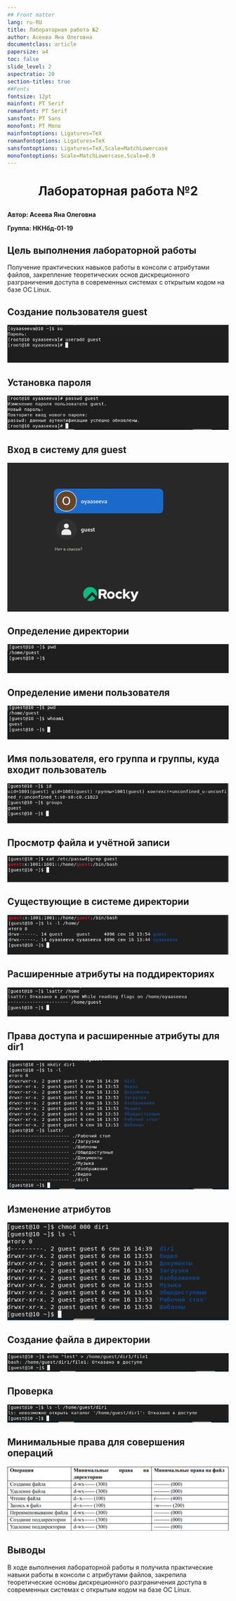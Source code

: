 ```yaml
---
## Front matter
lang: ru-RU
title: Лабораторная работа №2
author: Асеева Яна Олеговна
documentclass: article
papersize: a4
toc: false
slide_level: 2
aspectratio: 20
section-titles: true
##Fonts
fontsize: 12pt
mainfont: PT Serif
romanfont: PT Serif
sansfont: PT Sans
monofont: PT Mono
mainfontoptions: Ligatures=TeX
romanfontoptions: Ligatures=TeX
sansfontoptions: Ligatures=TeX,Scale=MatchLowercase
monofontoptions: Scale=MatchLowercase,Scale=0.9
---
```








# <p style="text-align: center;">Лабораторная работа №2</p>



**Автор: Асеева Яна Олеговна**

**Группа: НКНбд-01-19**

<div style="page-break-after: always;">

## Цель выполнения лабораторной работы

Получение практических навыков работы в консоли с атрибутами файлов, закрепление теоретических основ дискреционного разграничения доступа в современных системах с открытым кодом на базе ОС Linux. 
</div>

<div style="page-break-after: always;">

## Создание пользователя guest

![рис.1](img/Снимок.PNG)

</div>

<div style="page-break-after: always;">

## Установка пароля

![рис.2](img/Снимок2.PNG)

</div>

<div style="page-break-after: always;">

## Вход в систему для guest

![рис.3](img/Снимок3.PNG)

</div>

<div style="page-break-after: always;">

## Определение директории

![рис.4](img/Снимок4.PNG)

</div>

<div style="page-break-after: always;">

## Определение имени пользователя

![рис.5](img/Снимок5.PNG)

</div>

<div style="page-break-after: always;">

## Имя пользователя, его группа и группы, куда входит пользователь

![рис.6](img/Снимок6.PNG)

</div>

<div style="page-break-after: always;">

## Просмотр файла и учётной записи

![рис.7](img/Снимок7.PNG)

</div>

<div style="page-break-after: always;">

## Существующие в системе директории

![рис.8](img/Снимок8.PNG)

</div>

<div style="page-break-after: always;">

## Расширенные атрибуты на поддиректориях

![рис.9](img/Снимок9.PNG)

</div>

<div style="page-break-after: always;">

## Права доступа и расширенные атрибуты для dir1

![рис.10](img/Снимок10.PNG)

</div>

<div style="page-break-after: always;">

## Изменение атрибутов

![рис.11](img/Снимок11.PNG)

</div>

<div style="page-break-after: always;">

## Создание файла в директории

![рис.12](img/Снимок12.PNG)

</div>

<div style="page-break-after: always;">

## Проверка

![рис.13](img/Снимок13.PNG)

</div>

<div style="page-break-after: always;">

## Минимальные права для совершения операций 

![рис.15](img/Снимок15.png)

</div>

<div style="page-break-after: always;">

## Выводы

В ходе выполнения лабораторной работы я получила практические навыки работы в консоли с атрибутами файлов, закрепила теоретические основы дискреционного разграничения доступа в современных системах с открытым кодом на базе ОС Linux.
